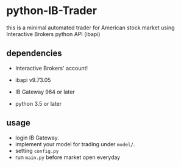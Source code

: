 # python-IB-Trader

this is a minimal automated trader for American stock market using Interactive Brokers python API (ibapi)

## dependencies

* Interactive Brokers' account!

* ibapi v9.73.05
* IB Gateway 964 or later
* python 3.5 or later

## usage

* login IB Gateway.
* implement your model for trading under `model/`.
* setting `config.py`
* run `main.py` before market open everyday
